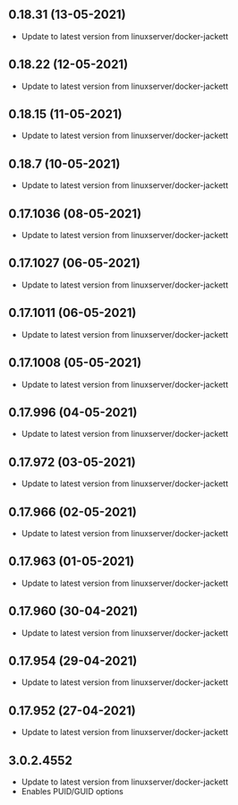
## 0.18.31 (13-05-2021)
- Update to latest version from linuxserver/docker-jackett

## 0.18.22 (12-05-2021)
- Update to latest version from linuxserver/docker-jackett

## 0.18.15 (11-05-2021)
- Update to latest version from linuxserver/docker-jackett

## 0.18.7 (10-05-2021)
- Update to latest version from linuxserver/docker-jackett

## 0.17.1036 (08-05-2021)
- Update to latest version from linuxserver/docker-jackett

## 0.17.1027 (06-05-2021)
- Update to latest version from linuxserver/docker-jackett

## 0.17.1011 (06-05-2021)
- Update to latest version from linuxserver/docker-jackett

## 0.17.1008 (05-05-2021)
- Update to latest version from linuxserver/docker-jackett

## 0.17.996 (04-05-2021)
- Update to latest version from linuxserver/docker-jackett

## 0.17.972 (03-05-2021)
- Update to latest version from linuxserver/docker-jackett

## 0.17.966 (02-05-2021)
- Update to latest version from linuxserver/docker-jackett

## 0.17.963 (01-05-2021)
- Update to latest version from linuxserver/docker-jackett

## 0.17.960 (30-04-2021)
- Update to latest version from linuxserver/docker-jackett

## 0.17.954 (29-04-2021)
- Update to latest version from linuxserver/docker-jackett

## 0.17.952 (27-04-2021)
- Update to latest version from linuxserver/docker-jackett
## 3.0.2.4552

- Update to latest version from linuxserver/docker-jackett
- Enables PUID/GUID options

